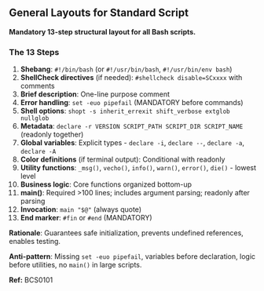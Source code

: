 ## General Layouts for Standard Script

**Mandatory 13-step structural layout for all Bash scripts.**

### The 13 Steps

1. **Shebang**: `#!/bin/bash` (or `#!/usr/bin/bash`, `#!/usr/bin/env bash`)
2. **ShellCheck directives** (if needed): `#shellcheck disable=SCxxxx` with comments
3. **Brief description**: One-line purpose comment
4. **Error handling**: `set -euo pipefail` (MANDATORY before commands)
5. **Shell options**: `shopt -s inherit_errexit shift_verbose extglob nullglob`
6. **Metadata**: `declare -r VERSION SCRIPT_PATH SCRIPT_DIR SCRIPT_NAME` (readonly together)
7. **Global variables**: Explicit types - `declare -i`, `declare --`, `declare -a`, `declare -A`
8. **Color definitions** (if terminal output): Conditional with readonly
9. **Utility functions**: `_msg()`, `vecho()`, `info()`, `warn()`, `error()`, `die()` - lowest level
10. **Business logic**: Core functions organized bottom-up
11. **main()**: Required >100 lines; includes argument parsing; readonly after parsing
12. **Invocation**: `main "$@"` (always quote)
13. **End marker**: `#fin` or `#end` (MANDATORY)

**Rationale**: Guarantees safe initialization, prevents undefined references, enables testing.

**Anti-pattern**: Missing `set -euo pipefail`, variables before declaration, logic before utilities, no `main()` in large scripts.

**Ref:** BCS0101
